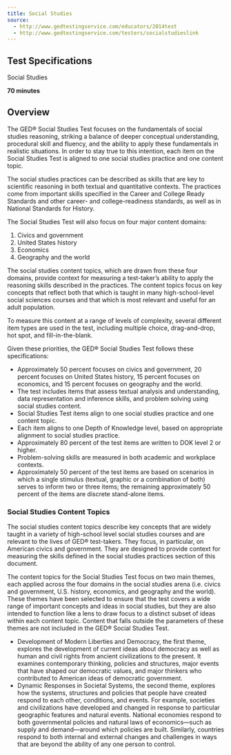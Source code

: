 ```yaml
---
title: Social Studies
source:
  - http://www.gedtestingservice.com/educators/2014test
  - http://www.gedtestingservice.com/testers/socialstudieslink
---
```

## Test Specifications

Social Studies

**70 minutes**

## Overview

The GED&reg; Social Studies Test focuses on the fundamentals of social studies reasoning, striking a balance of deeper conceptual understanding, procedural skill and fluency, and the ability to apply these fundamentals in realistic situations. In order to stay true to this intention, each item on the Social Studies Test is aligned to one social studies practice and one content topic. 

The social studies practices can be described as skills that are key to scientific reasoning in both textual and quantitative contexts. The practices come from important skills specified in the Career and College Ready Standards and other career- and college-readiness standards, as well as in National Standards for History.

The Social Studies Test will also focus on four major content domains:

  1.  Civics and government
  1.  United States history
  1.  Economics
  1.  Geography and the world

The social studies content topics, which are drawn from these four domains, provide context for measuring a test-taker’s ability to apply the reasoning skills described in the practices. The content topics focus on key concepts that reflect both that which is taught in many high-school-level social sciences courses and that which is most relevant and useful for an adult population.

To measure this content at a range of levels of complexity, several different item types are used in the test, including multiple choice, drag-and-drop, hot spot, and fill-in-the-blank. 

Given these priorities, the GED&reg; Social Studies Test follows these specifications:

  * Approximately 50 percent focuses on civics and government, 20 percent focuses on United States history, 15 percent focuses on economics, and 15 percent focuses on geography and the world.
  * The test includes items that assess textual analysis and understanding, data representation and inference skills, and problem solving using social studies content.
  * Social Studies Test items align to one social studies practice and one content topic.
  * Each item aligns to one Depth of Knowledge level, based on appropriate alignment to social studies practice.
  * Approximately 80 percent of the test items are written to DOK level 2 or higher.
  * Problem-solving skills are measured in both academic and workplace contexts.
  * Approximately 50 percent of the test items are based on scenarios in which a single stimulus (textual, graphic or a combination of both) serves to inform two or three items; the remaining approximately 50 percent of the items are discrete stand-alone items.

### Social Studies Content Topics

The social studies content topics describe key concepts that are widely taught in a variety of high-school level social studies courses and are relevant to the lives of GED&reg; test-takers. They focus, in particular, on American civics and government. They are designed to provide context for measuring the skills defined in the social studies practices section of this document. 

The content topics for the Social Studies Test focus on two main themes, each applied across the four domains in the social studies arena (i.e. civics and government, U.S. history, economics, and geography and the world). These themes have been selected to ensure that the test covers a wide range of important concepts and ideas in social studies, but they are also intended to function like a lens to draw focus to a distinct subset of ideas within each content topic. Content that falls outside the parameters of these themes are not included in the GED&reg; Social Studies Test.

  * Development of Modern Liberties and Democracy, the first theme, explores the development of current ideas about democracy as well as human and civil rights from ancient civilizations to the present. It examines contemporary thinking, policies and structures, major events that have shaped our democratic values, and major thinkers who contributed to American ideas of democratic government.
  * Dynamic Responses in Societal Systems, the second theme, explores how the systems, structures and policies that people have created respond to each other, conditions, and events. For example, societies and civilizations have developed and changed in response to particular geographic features and natural events. National economies respond to both governmental policies and natural laws of economics—such as supply and demand—around which policies are built. Similarly, countries respond to both internal and external changes and challenges in ways that are beyond the ability of any one person to control.